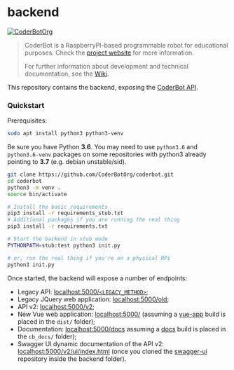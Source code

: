 # backend
[![CoderBotOrg](https://circleci.com/gh/CoderBotOrg/backend.svg?style=svg)](https://circleci.com/gh/CoderBotOrg/backend/tree/master)

> CoderBot is a RaspberryPI-based programmable robot for educational purposes. Check the [project website](https://www.coderbot.org) for more information.
>
> For further information about development and technical documentation, see the [Wiki](https://github.com/CoderBotOrg/coderbot/wiki).

This repository contains the backend, exposing the [CoderBot API](https://github.com/CoderBotOrg/backend/wiki/API-v2).

### Quickstart

Prerequisites:

```bash
sudo apt install python3 python3-venv
```

Be sure you have Python **3.6**. You may need to use `python3.6` and `python3.6-venv` packages on some repositories with python3 already pointing to **3.7** (e.g. debian unstable/sid).



```bash
git clone https://github.com/CoderBotOrg/coderbot.git
cd coderbot
python3 -m venv .
source bin/activate

# Install the basic requirements
pip3 install -r requirements_stub.txt
# Additional packages if you are running the real thing
pip3 install -r requirements.txt

# Start the backend in stub mode
PYTHONPATH=stub:test python3 init.py

# or, run the real thing if you're on a physical RPi
python3 init.py
```

Once started, the backend will expose a number of endpoints:

- Legacy API: [localhost:5000/`<LEGACY_METHOD>`](http://localhost:5000/);
- Legacy JQuery web application: [localhost:5000/old](http://localhost:5000/old);
- API v2: [localhost:5000/v2](http://localhost:5000/v2);
- New Vue web application: [localhost:5000/](http://localhost:5000/) (assuming a [vue-app](https://github.com/coderbotorg/vue-app) build is placed in the `dist/` folder);
- Documentation: [localhost:5000/docs](http://localhost:5000/docs) assuming a [docs](https://github.com/coderbotorg/docs) build is placed in the `cb_docs/` folder);
- Swagger UI dynamic documentation of the API v2: [localhost:5000/v2/ui/index.html](http://localhost:5000/v2/ui/index.html) (once you cloned the [swagger-ui](https://github.com/coderbotorg/swagger-ui) repository inside the backend folder).

